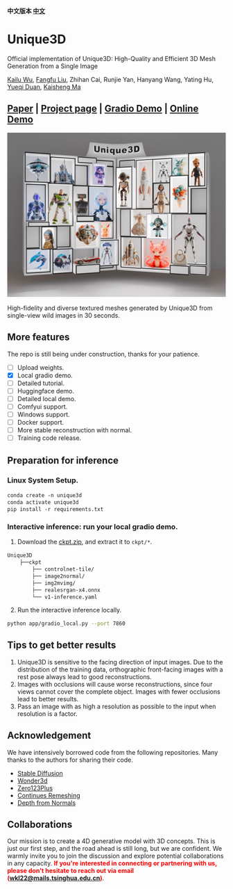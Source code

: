 **中文版本 [中文](README_zh.md)**

# Unique3D
Official implementation of Unique3D: High-Quality and Efficient 3D Mesh Generation from a Single Image

[Kailu Wu](https://scholar.google.com/citations?user=VTU0gysAAAAJ&hl=zh-CN&oi=ao), [Fangfu Liu](https://liuff19.github.io/), Zhihan Cai, Runjie Yan, Hanyang Wang, Yating Hu, [Yueqi Duan](https://duanyueqi.github.io/), [Kaisheng Ma](https://group.iiis.tsinghua.edu.cn/~maks/)

## [Paper](https://arxiv.org/abs/2405.20343) | [Project page](https://wukailu.github.io/Unique3D/) | [Gradio Demo](https://u45213-bcf9-ef67553e.westx.seetacloud.com:8443/) | [Online Demo](https://www.aiuni.ai/)

<!-- [Huggingface Demo]() | -->




<p align="center">
    <img src="assets/teaser_safe.jpg">
</p>

High-fidelity and diverse textured meshes generated by Unique3D from single-view wild images in 30 seconds.

## More features 

The repo is still being under construction, thanks for your patience. 
- [ ] Upload weights.
- [x] Local gradio demo.
- [ ] Detailed tutorial.
- [ ] Huggingface demo.
- [ ] Detailed local demo.
- [ ] Comfyui support.
- [ ] Windows support.
- [ ] Docker support.
- [ ] More stable reconstruction with normal.
- [ ] Training code release.

## Preparation for inference

### Linux System Setup.
```angular2html
conda create -n unique3d
conda activate unique3d
pip install -r requirements.txt
```

### Interactive inference: run your local gradio demo.

1. Download the [ckpt.zip](), and extract it to `ckpt/*`.
```
Unique3D
    ├──ckpt
        ├── controlnet-tile/
        ├── image2normal/
        ├── img2mvimg/
        ├── realesrgan-x4.onnx
        └── v1-inference.yaml
```

2. Run the interactive inference locally.
```bash
python app/gradio_local.py --port 7860
```

## Tips to get better results

1. Unique3D is sensitive to the facing direction of input images. Due to the distribution of the training data, orthographic front-facing images with a rest pose always lead to good reconstructions.
2. Images with occlusions will cause worse reconstructions, since four views cannot cover the complete object. Images with fewer occlusions lead to better results.
3. Pass an image with as high a resolution as possible to the input when resolution is a factor.

## Acknowledgement

We have intensively borrowed code from the following repositories. Many thanks to the authors for sharing their code.
- [Stable Diffusion](https://github.com/CompVis/stable-diffusion)
- [Wonder3d](https://github.com/xxlong0/Wonder3D)
- [Zero123Plus](https://github.com/SUDO-AI-3D/zero123plus)
- [Continues Remeshing](https://github.com/Profactor/continuous-remeshing)
- [Depth from Normals](https://github.com/YertleTurtleGit/depth-from-normals)

## Collaborations
Our mission is to create a 4D generative model with 3D concepts. This is just our first step, and the road ahead is still long, but we are confident. We warmly invite you to join the discussion and explore potential collaborations in any capacity. <span style="color:red">**If you're interested in connecting or partnering with us, please don't hesitate to reach out via email (wkl22@mails.tsinghua.edu.cn)**</span>.
